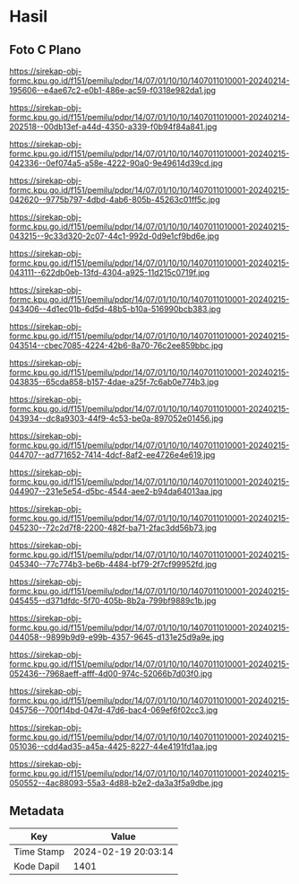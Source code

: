 # Hasil

## Foto C Plano

https://sirekap-obj-formc.kpu.go.id/f151/pemilu/pdpr/14/07/01/10/10/1407011010001-20240214-195606--e4ae67c2-e0b1-486e-ac59-f0318e982da1.jpg

https://sirekap-obj-formc.kpu.go.id/f151/pemilu/pdpr/14/07/01/10/10/1407011010001-20240214-202518--00db13ef-a44d-4350-a339-f0b94f84a841.jpg

https://sirekap-obj-formc.kpu.go.id/f151/pemilu/pdpr/14/07/01/10/10/1407011010001-20240215-042336--0ef074a5-a58e-4222-90a0-9e49614d39cd.jpg

https://sirekap-obj-formc.kpu.go.id/f151/pemilu/pdpr/14/07/01/10/10/1407011010001-20240215-042620--9775b797-4dbd-4ab6-805b-45263c01ff5c.jpg

https://sirekap-obj-formc.kpu.go.id/f151/pemilu/pdpr/14/07/01/10/10/1407011010001-20240215-043215--9c33d320-2c07-44c1-992d-0d9e1cf9bd6e.jpg

https://sirekap-obj-formc.kpu.go.id/f151/pemilu/pdpr/14/07/01/10/10/1407011010001-20240215-043111--622db0eb-13fd-4304-a925-11d215c0719f.jpg

https://sirekap-obj-formc.kpu.go.id/f151/pemilu/pdpr/14/07/01/10/10/1407011010001-20240215-043406--4d1ec01b-6d5d-48b5-b10a-516990bcb383.jpg

https://sirekap-obj-formc.kpu.go.id/f151/pemilu/pdpr/14/07/01/10/10/1407011010001-20240215-043514--cbec7085-4224-42b6-8a70-76c2ee859bbc.jpg

https://sirekap-obj-formc.kpu.go.id/f151/pemilu/pdpr/14/07/01/10/10/1407011010001-20240215-043835--65cda858-b157-4dae-a25f-7c6ab0e774b3.jpg

https://sirekap-obj-formc.kpu.go.id/f151/pemilu/pdpr/14/07/01/10/10/1407011010001-20240215-043934--dc8a9303-44f9-4c53-be0a-897052e01456.jpg

https://sirekap-obj-formc.kpu.go.id/f151/pemilu/pdpr/14/07/01/10/10/1407011010001-20240215-044707--ad771652-7414-4dcf-8af2-ee4726e4e619.jpg

https://sirekap-obj-formc.kpu.go.id/f151/pemilu/pdpr/14/07/01/10/10/1407011010001-20240215-044907--231e5e54-d5bc-4544-aee2-b94da64013aa.jpg

https://sirekap-obj-formc.kpu.go.id/f151/pemilu/pdpr/14/07/01/10/10/1407011010001-20240215-045230--72c2d7f8-2200-482f-ba71-2fac3dd56b73.jpg

https://sirekap-obj-formc.kpu.go.id/f151/pemilu/pdpr/14/07/01/10/10/1407011010001-20240215-045340--77c774b3-be6b-4484-bf79-2f7cf99952fd.jpg

https://sirekap-obj-formc.kpu.go.id/f151/pemilu/pdpr/14/07/01/10/10/1407011010001-20240215-045455--d371dfdc-5f70-405b-8b2a-799bf9889c1b.jpg

https://sirekap-obj-formc.kpu.go.id/f151/pemilu/pdpr/14/07/01/10/10/1407011010001-20240215-044058--9899b9d9-e99b-4357-9645-d131e25d9a9e.jpg

https://sirekap-obj-formc.kpu.go.id/f151/pemilu/pdpr/14/07/01/10/10/1407011010001-20240215-052436--7968aeff-afff-4d00-974c-52066b7d03f0.jpg

https://sirekap-obj-formc.kpu.go.id/f151/pemilu/pdpr/14/07/01/10/10/1407011010001-20240215-045756--700f14bd-047d-47d6-bac4-069ef6f02cc3.jpg

https://sirekap-obj-formc.kpu.go.id/f151/pemilu/pdpr/14/07/01/10/10/1407011010001-20240215-051036--cdd4ad35-a45a-4425-8227-44e4191fd1aa.jpg

https://sirekap-obj-formc.kpu.go.id/f151/pemilu/pdpr/14/07/01/10/10/1407011010001-20240215-050552--4ac88093-55a3-4d88-b2e2-da3a3f5a9dbe.jpg


## Metadata

| Key        | Value               |
| ---------- | ------------------- |
| Time Stamp | 2024-02-19 20:03:14 |
| Kode Dapil | 1401                |



